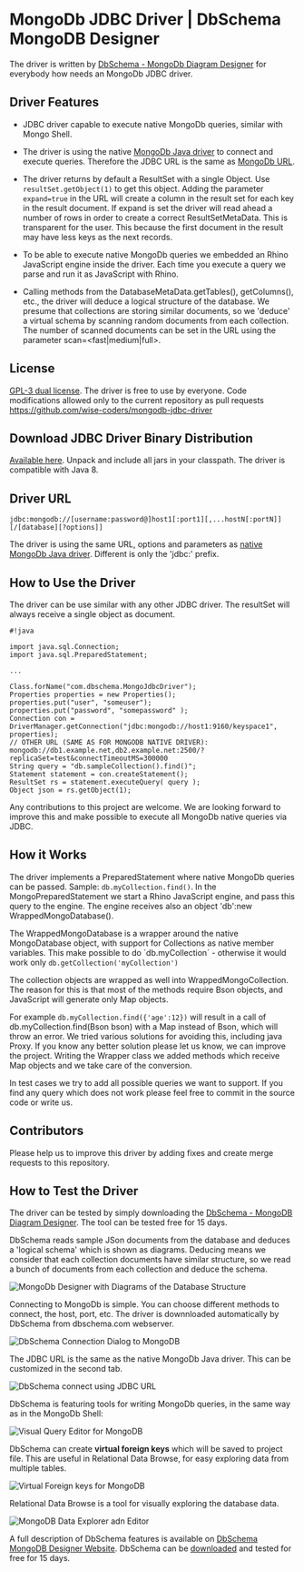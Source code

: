 # MongoDb JDBC Driver | DbSchema MongoDB Designer

The driver is written by [DbSchema - MongoDb Diagram Designer](https://dbschema.com/mongodb-tool.html) for everybody how needs an MongoDb JDBC driver. 

## Driver Features

* JDBC driver capable to execute native MongoDb queries, similar with Mongo Shell. 

* The driver is using the native [MongoDb Java driver](https://mongodb.github.io/mongo-java-driver/) to connect and execute queries. 
Therefore the JDBC URL is the same as [MongoDb URL](https://mongodb.github.io/mongo-java-driver/3.4/driver/tutorials/connect-to-mongodb/).

* The driver returns by default a ResultSet with a single Object. Use `resultSet.getObject(1)` to get this object.
Adding the parameter `expand=true` in the URL will create a column in the result set for each key in the result document.
If expand is set the driver will read ahead a number of rows in order to create a correct ResultSetMetaData. This is transparent for the user.
This because the first document in the result may have less keys as the next records.

* To be able to execute native MongoDb queries we embedded an Rhino JavaScript engine inside the driver.
 Each time you execute a query we parse and run it as JavaScript with Rhino.


* Calling methods from the DatabaseMetaData.getTables(), getColumns(), etc., the driver will 
deduce a logical structure of the database. We presume that collections are storing similar documents, so we 'deduce' a virtual schema by 
scanning random documents from each collection.
The number of scanned documents can be set in the URL using the parameter scan=<fast|medium|full>.


## License

[GPL-3 dual license](https://opensource.org/licenses/GPL-3.0).
The driver is free to use by everyone. 
Code modifications allowed only to the current repository as pull requests 
https://github.com/wise-coders/mongodb-jdbc-driver
 

## Download JDBC Driver Binary Distribution

[Available here](http://www.dbschema.com/jdbc-drivers/MongoDbJdbcDriver.zip). Unpack and include all jars in your classpath. The driver is compatible with Java 8.

## Driver URL

```
jdbc:mongodb://[username:password@]host1[:port1][,...hostN[:portN]][/[database][?options]]
```
The driver is using the same URL, options and parameters as [native MongoDb Java driver](https://docs.mongodb.com/manual/reference/connection-string/). 
Different is only the 'jdbc:' prefix.


## How to Use the Driver

The driver can be use similar with any other JDBC driver. The resultSet will always receive a single object as document.
```
#!java

import java.sql.Connection;
import java.sql.PreparedStatement;

...

Class.forName("com.dbschema.MongoJdbcDriver");
Properties properties = new Properties();
properties.put("user", "someuser");
properties.put("password", "somepassword" );
Connection con = DriverManager.getConnection("jdbc:mongodb://host1:9160/keyspace1", properties);
// OTHER URL (SAME AS FOR MONGODB NATIVE DRIVER): mongodb://db1.example.net,db2.example.net:2500/?replicaSet=test&connectTimeoutMS=300000
String query = "db.sampleCollection().find()";
Statement statement = con.createStatement();
ResultSet rs = statement.executeQuery( query );
Object json = rs.getObject(1);

```

Any contributions to this project are welcome.
We are looking forward to improve this and make possible to execute all MongoDb native queries via JDBC.

## How it Works

The driver implements a PreparedStatement where native MongoDb queries can be passed. Sample: `db.myCollection.find()`.
In the MongoPreparedStatement we start a Rhino JavaScript engine, and pass this query to the engine.
The engine receives also an object 'db':new WrappedMongoDatabase().

The WrappedMongoDatabase is a wrapper around the native MongoDatabase object, with support for Collections as native member variables.
This  make possible to do ´db.myCollection´ - otherwise it would work only `db.getCollection('myCollection')`

The collection objects are wrapped as well into WrappedMongoCollection. The reason for this is that most of the methods 
require Bson objects, and JavaScript will generate only Map objects.

For example `db.myCollection.find({'age':12})` will result in a call of db.myCollection.find(Bson bson) with a Map instead of Bson, which will throw an error.
We tried various solutions for avoiding this, including java Proxy. If you know any better solution please let us know, we can improve the project.
Writing the Wrapper class we added methods which receive Map objects and we take care of the conversion.

In test cases we try to add all possible queries we want to support. If you find any query which does not work please feel free to commit in the source code or write us.

## Contributors

Please help us to improve this driver by adding fixes and create merge requests to this repository. 

## How to Test the Driver

The driver can be tested by simply downloading the [DbSchema - MongoDB Diagram Designer](https://dbschema.com/mongodb-tool.html). The tool can be tested free for 15 days.
 
DbSchema reads sample JSon documents from the database and deduces a 'logical schema' which is shown as diagrams. 
Deducing means we consider that each collection documents have similar structure, so we read a bunch of documents from each collection and deduce the schema.

![MongoDb Designer with Diagrams of the Database Structure](resources/images/dbschema-mongodb-diagram-gui.png)

Connecting to MongoDb is simple. You can choose different methods to connect, the host, port, etc.
The driver is downnloaded automatically by DbSchema from dbschema.com webserver.

![DbSchema Connection Dialog to MongoDB](resources/images/dbschema-mongodb-connection-dialog.png)

The JDBC URL is the same as the native MongoDb Java driver. This can be customized in the second tab.

![DbSchema connect using JDBC URL](resources/images/dbschema-mongodb-connection-custom-url.png)

DbSchema is featuring tools for writing MongoDb queries, in the same way as in the MongoDb Shell:

![Visual Query Editor for MongoDB](resources/images/dbschema-mongodb-query-editor.png)

DbSchema can create **virtual foreign keys** which will be saved to project file.
This are useful in Relational Data Browse, for easy exploring data from multiple tables.

![Virtual Foreign keys for MongoDB](resources/images/dbschema-mongodb-virtual-foreign-keys.png)

Relational Data Browse is a tool for visually exploring the database data.

![MongoDB Data Explorer adn Editor](resources/images/dbschema-mongodb-relational-data-browse.png)



A full description of DbSchema features is available on [DbSchema MongoDB Designer Website](https://dbschema.com/mongodb-tool.html).
DbSchema can be [downloaded](https://dbschema.com) and tested for free for 15 days.